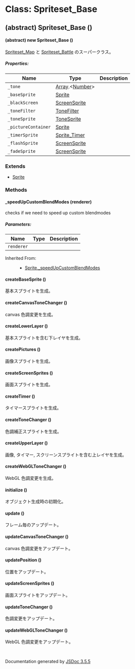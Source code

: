 # Class: Spriteset_Base

## (abstract) Spriteset_Base ()

#### (abstract) new Spriteset_Base ()

[Spriteset_Map](Spriteset_Map.md) と [Spriteset_Battle](Spriteset_Battle.md) のスーパークラス。

##### Properties:

| Name | Type | Description |
| --- | --- | --- |
| `_tone` | [Array](Array.md).<[Number](Number.md)> |  |
| `_baseSprite` | [Sprite](Sprite.md) |  |
| `_blackScreen` | [ScreenSprite](ScreenSprite.md) |  |
| `_toneFilter` | [ToneFilter](ToneFilter.md) |  |
| `_toneSprite` | [ToneSprite](ToneSprite.md) |  |
| `_pictureContainer` | [Sprite](Sprite.md) |  |
| `_timerSprite` | [Sprite_Timer](Sprite_Timer.md) |  |
| `_flashSprite` | [ScreenSprite](ScreenSprite.md) |  |
| `_fadeSprite` | [ScreenSprite](ScreenSprite.md) |  |

<dl>
</dl>

### Extends

* [Sprite](Sprite.md)

### Methods

#### _speedUpCustomBlendModes (renderer)


checks if we need to speed up custom blendmodes

##### Parameters:

| Name | Type | Description |
| --- | --- | --- |
| `renderer` |  |  |

<dl>
    <dt>Inherited From:</dt>
    <dd>
        <ul>
            <li>
                <a href="Sprite.md#_speedUpCustomBlendModes">Sprite._speedUpCustomBlendModes</a>
            </li>
        </ul>
    </dd>
</dl>

#### createBaseSprite ()


 基本スプライトを生成。
<dl>
</dl>

#### createCanvasToneChanger ()


canvas 色調変更を生成。
<dl>
</dl>

#### createLowerLayer ()


 基本スプライトを含む下レイヤを生成。
<dl>
</dl>

#### createPictures ()


 画像スプライトを生成。
<dl>
</dl>

#### createScreenSprites ()


 画面スプライトを生成。
<dl>
</dl>

#### createTimer ()


 タイマースプライトを生成。
<dl>
</dl>

#### createToneChanger ()


 色調補正スプライトを生成。
<dl>
</dl>

#### createUpperLayer ()


 画像, タイマー, スクリーンスプライトを含む上レイヤを生成。
<dl>
</dl>

#### createWebGLToneChanger ()


WebGL 色調変更を生成。
<dl>
</dl>

#### initialize ()


 オブジェクト生成時の初期化。
<dl>
</dl>

#### update ()


 フレーム毎のアップデート。
<dl>
</dl>

#### updateCanvasToneChanger ()


canvas 色調変更をアップデート。
<dl>
</dl>

#### updatePosition ()


 位置をアップデート。
<dl>
</dl>

#### updateScreenSprites ()


 画面スプライトをアップデート。
<dl>
</dl>

#### updateToneChanger ()


 色調変更をアップデート。
<dl>
</dl>

#### updateWebGLToneChanger ()


WebGL 色調変更をアップデート。
<dl>
</dl>


 <br>

  Documentation generated by [JSDoc 3.5.5](https://github.com/jsdoc3/jsdoc)
